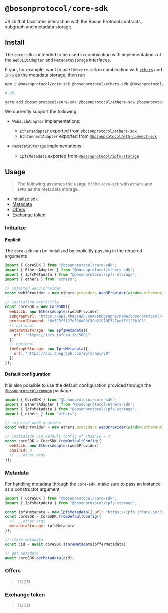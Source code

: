 # `@bosonprotocol/core-sdk`

JS lib that facilitates interaction with the Boson Protocol contracts, subgraph and metadata storage.

## Install

The `core-sdk` is intended to be used in combination with implementations of the `Web3LibAdapter` and `MetadataStorage` interfaces.

If you, for example, want to use the `core-sdk` in combination with [`ethers`](https://docs.ethers.io/v5/) and `IPFS` as the metadata storage, then run

```bash
npm i @bosonprotocol/core-sdk @bosonprotocol/ethers-sdk @bosonprotocol/ipfs-storage ethers

# OR

yarn add @bosonprotocol/core-sdk @bosonprotocol/ethers-sdk @bosonprotocol/ipfs-storage ethers
```

We currently support the following

- `Web3LibAdapter` implementations:

  - `EthersAdapter` exported from [`@bosonprotocol/ethers-sdk`](/packages/ethers-sdk/README.md)
  - `EthConnectAdapter` exported from [`@bosonprotocol/eth-connect-sdk`](/packages/eth-connect-sdk/README.md)

- `MetadataStorage` implementations:
  - `IpfsMetadata` exported from [`@bosonprotocol/ipfs-storage`](/packages/ipfs-storage/README.md)

## Usage

> The following assumes the usage of the `core-sdk` with `ethers` and `IPFS` as the metadata storage.

- [Initialize sdk](#initialize)
- [Metadata](#metadata)
- [Offers](#offers)
- [Exchange token](#exchange-token)

### Initialize

#### Explicit

The `core-sdk` can be initialized by explicitly passing in the required arguments

```js
import { CoreSDK } from "@bosonprotocol/core-sdk";
import { EthersAdapter } from "@bosonprotocol/ethers-sdk";
import { IpfsMetadata } from "@bosonprotocol/ipfs-storage";
import { ethers } from "ethers";

// injected web3 provider
const web3Provider = new ethers.providers.Web3Provider(window.ethereum);

// initialize explicitly
const coreSDK = new CoreSDK({
  web3Lib: new EthersAdapter(web3Provider),
  subgraphUrl: "https://api.thegraph.com/subgraphs/name/bosonprotocol/cc",
  protocolDiamond: "0x5E3f5127e320aD0C38a21970E327eefEf12561E5",
  // optional
  metadataStorage: new IpfsMetadata({
    url: "https://ipfs.infura.io:5001"
  }),
  // optional
  theGraphStorage: new IpfsMetadata({
    url: "https://api.thegraph.com/ipfs/api/v0"
  })
});
```

#### Default configuration

It is also possible to use the default configuration provided through the [`@bosonprotocol/common`](/packages/common/README.md) package.

```js
import { CoreSDK } from "@bosonprotocol/core-sdk";
import { EthersAdapter } from "@bosonprotocol/ethers-sdk";
import { IpfsMetadata } from "@bosonprotocol/ipfs-storage";
import { ethers } from "ethers";

// injected web3 provider
const web3Provider = new ethers.providers.Web3Provider(window.ethereum);

// initialize via default config of chainId = 3
const coreSDK = CoreSDK.fromDefaultConfig({
  web3Lib: new EthersAdapter(web3Provider),
  chainId: 3
  // ...other args
});
```

### Metadata

For handling metadata through the `core-sdk`, make sure to pass an instance as a constructor argument

```js
import { CoreSDK } from "@bosonprotocol/core-sdk";
import { IpfsMetadata } from "@bosonprotocol/ipfs-storage";

const ipfsMetadata = new IpfsMetadata({ url: "https://ipfs.infura.io:5001" });
const coreSDK = CoreSDK.fromDefaultConfig({
  // ...other args
  metadataStorage: ipfsMetadata
});

// store metadata
const cid = await coreSDK.storeMetadata(offerMetadata);

// get metadata
await coreSDK.getMetadata(cid);
```

### Offers

> TODO

### Exchange token

> TODO

